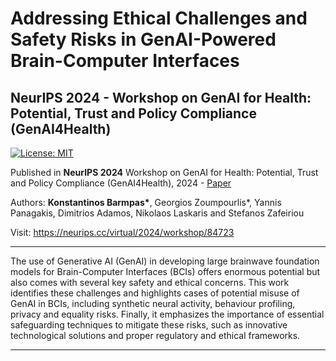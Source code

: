 # **Addressing Ethical Challenges and Safety Risks in GenAI-Powered Brain-Computer Interfaces**

## NeurIPS 2024 - Workshop on GenAI for Health: Potential, Trust and Policy Compliance (GenAI4Health)

[![License: MIT](https://img.shields.io/badge/License-MIT-yellow.svg)](https://opensource.org/licenses/MIT)

Published in <strong>NeurIPS 2024</strong> Workshop on GenAI for Health: Potential, Trust and Policy Compliance (GenAI4Health), 2024 - [Paper](https://openreview.net/pdf?id=N8CIlpniXs)

Authors: <strong>Konstantinos Barmpas*</strong>, Georgios Zoumpourlis*, Yannis Panagakis, Dimitrios Adamos, Nikolaos Laskaris and Stefanos Zafeiriou 

Visit: https://neurips.cc/virtual/2024/workshop/84723

---

The use of Generative AI (GenAI) in developing large brainwave foundation models for Brain-Computer Interfaces (BCIs) offers enormous potential but also comes with several key safety and ethical concerns. This work identifies these challenges and highlights cases of potential misuse of GenAI in BCIs, including synthetic neural activity, behaviour profiling, privacy and equality risks. Finally, it emphasizes the importance of essential safeguarding techniques to mitigate these risks, such as innovative technological solutions and proper regulatory and ethical frameworks.


---
